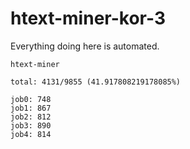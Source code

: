 # htext-miner-kor-3

Everything doing here is automated.

```
htext-miner

total: 4131/9855 (41.917808219178085%)

job0: 748
job1: 867
job2: 812
job3: 890
job4: 814
```